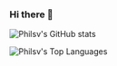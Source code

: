 ### Hi there 👋

![Philsv's GitHub stats](https://github-readme-stats.vercel.app/api?username=philsv&show_icons=true&theme=github_dark_dimmed)

![Philsv's Top Languages](https://github-readme-stats.vercel.app/api/top-langs/?username=philsv&show_icons=true&theme=github_dark_dimmed)

<!--
**philsv/philsv** is a ✨ _special_ ✨ repository because its `README.md` (this file) appears on your GitHub profile.

Here are some ideas to get you started:

- 🔭 I’m currently working on ...
- 🌱 I’m currently learning ...
- 👯 I’m looking to collaborate on ...
- 🤔 I’m looking for help with ...
- 💬 Ask me about ...
- 📫 How to reach me: ...
- 😄 Pronouns: ...
- ⚡ Fun fact: ...
-->

